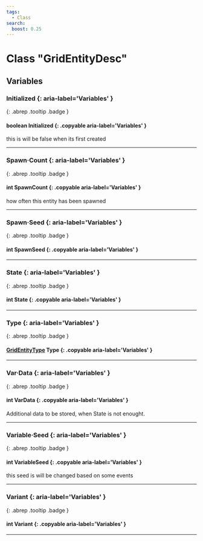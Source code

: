 ```yaml
---
tags:
  - Class
search:
  boost: 0.25
---
```

# Class "GridEntityDesc"
## Variables
### Initialized {: aria-label='Variables' }
[ ](#){: .abrep .tooltip .badge }
#### boolean Initialized  {: .copyable aria-label='Variables' }
this is will be false when its first created
___
### Spawn·Count {: aria-label='Variables' }
[ ](#){: .abrep .tooltip .badge }
#### int SpawnCount  {: .copyable aria-label='Variables' }
how often this entity has been spawned
___
### Spawn·Seed {: aria-label='Variables' }
[ ](#){: .abrep .tooltip .badge }
#### int SpawnSeed  {: .copyable aria-label='Variables' }

___
### State {: aria-label='Variables' }
[ ](#){: .abrep .tooltip .badge }
#### int State  {: .copyable aria-label='Variables' }

___
### Type {: aria-label='Variables' }
[ ](#){: .abrep .tooltip .badge }
#### [GridEntityType](enums/GridEntityType.md) Type  {: .copyable aria-label='Variables' }

___
### Var·Data {: aria-label='Variables' }
[ ](#){: .abrep .tooltip .badge }
#### int VarData  {: .copyable aria-label='Variables' }
Additional data to be stored, when State is not enought.
___
### Variable·Seed {: aria-label='Variables' }
[ ](#){: .abrep .tooltip .badge }
#### int VariableSeed  {: .copyable aria-label='Variables' }
this seed is will be changed based on some events
___
### Variant {: aria-label='Variables' }
[ ](#){: .abrep .tooltip .badge }
#### int Variant  {: .copyable aria-label='Variables' }

___
